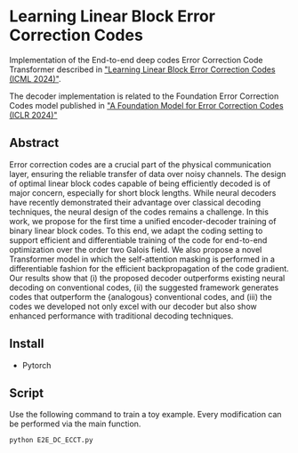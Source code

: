 # Learning Linear Block Error Correction Codes

Implementation of the End-to-end deep codes Error Correction Code Transformer described in ["Learning Linear Block Error Correction Codes (ICML 2024)"]().

The decoder implementation is related to the Foundation Error Correction Codes model published in ["A Foundation Model for Error Correction Codes (ICLR 2024)"](https://openreview.net/forum?id=7KDuQPrAF3) 


## Abstract
Error correction codes are a crucial part of the physical communication layer, ensuring the reliable transfer of data over noisy channels. The design of optimal linear block codes capable of being efficiently decoded is of major concern, especially for short block lengths. While neural decoders have recently demonstrated their advantage over classical decoding techniques, the neural design of the codes remains a challenge. In this work, we propose for the first time a unified encoder-decoder training of binary linear block codes. To this end, we adapt the coding setting to support efficient and differentiable training of the code for end-to-end optimization over the order two Galois field. We also propose a novel Transformer model in which the self-attention masking is performed in a differentiable fashion for the efficient backpropagation of the code gradient. Our results show that (i) the proposed decoder outperforms existing neural decoding on conventional codes, (ii) the suggested framework generates codes that outperform the {analogous} conventional codes, and (iii) the codes we developed not only excel with our decoder but also show enhanced performance with traditional decoding techniques.

## Install
- Pytorch

## Script
Use the following command to train a toy example. Every modification can be performed via the main function.

`python E2E_DC_ECCT.py`

